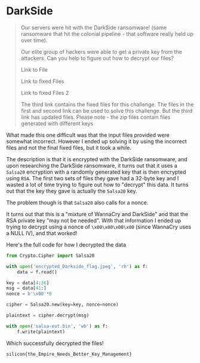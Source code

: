 # DarkSide

> Our servers were hit with the DarkSide ransomware! (same ransomware that hit the colonial pipeline - that software really held up over time).
> 
> Our elite group of hackers were able to get a private key from the attackers. Can you help to figure out how to decrypt our files?
> 
> Link to File
> 
> Link to fixed Files
> 
> Link to fixed Files 2
> 
> The third link contains the fixed files for this challenge. The files in the first and second link can be used to solve this challenge. But the third link has updated files. Please note - the zip files contain files generated with different keys

What made this one difficult was that the input files provided were somewhat incorrect. However I ended up solving it by using the incorrect files and not the final fixed files, but it took a while.

The description is that it is encrypted with the DarkSide ransomware, and upon researching the DarkSide ransomware, it turns out that it uses a `Salsa20` encryption with a randomly generated key that is then encrypted using `RSA`. The first two sets of files they gave had a 32-byte key and I wasted a lot of time trying to figure out how to "decrypt" this data. It turns out that the key they gave is actually the `Salsa20` key.

The problem though is that `Salsa20` also calls for a nonce.

It turns out that this is a "mixture of WannaCry and DarkSide" and that the RSA private key "may not be needed". With that information I ended up trying to decrypt using a nonce of `\x00\x00\x00\x00` (since WannaCry uses a NULL IV), and that worked!

Here's the full code for how I decrypted the data

```python
from Crypto.Cipher import Salsa20

with open('encrypted_Darkside_flag.jpeg', 'rb') as f:
    data = f.read()

key = data[4:36]
msg = data[41:]
nonce = b'\x00'*8

cipher = Salsa20.new(key=key, nonce=nonce)

plaintext = cipher.decrypt(msg)

with open('salsa-out.bin', 'wb') as f:
	f.write(plaintext)
```

Which successfully decrypted the files!

```
silicon{the_Empire_Needs_Better_Key_Management}
```
